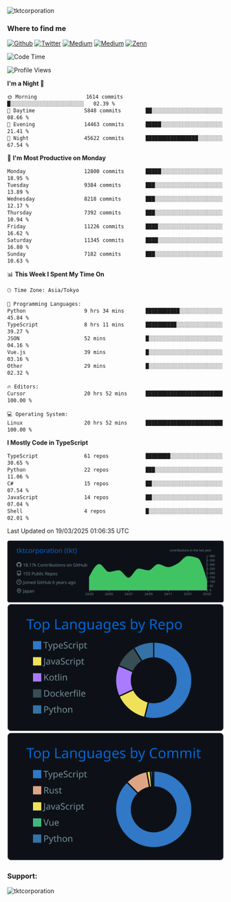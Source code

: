 <p align="left"> <img src="https://komarev.com/ghpvc/?username=tktcorporation&label=Profile%20views&color=0e75b6&style=flat" alt="tktcorporation" /> </p>

<h3>Where to find me</h3>
<p>
<a href="https://github.com/tktcorporation" target="_blank"><img alt="Github" src="https://img.shields.io/badge/GitHub-%2312100E.svg?&style=for-the-badge&logo=Github&logoColor=white" /></a>
<a href="https://twitter.com/tktcorporation" target="_blank"><img alt="Twitter" src="https://img.shields.io/badge/twitter-%231DA1F2.svg?&style=for-the-badge&logo=twitter&logoColor=white" /></a>
<a href="https://www.linkedin.com/in/tktcorporation" target="_blank"><img alt="Medium" src="https://img.shields.io/badge/linkdin-0a66c2.svg?&style=for-the-badge&logo=linkedin&logoColor=white" /></a>
<a href="https://qiita.com/tktcorporation" target="_blank"><img alt="Medium" src="https://img.shields.io/badge/qiita-55C500.svg?&style=for-the-badge&logo=qiita&logoColor=white" /></a>
<a href="https://zenn.dev/tktcorporation" target="_blank"><img alt="Zenn" src="https://img.shields.io/badge/Zenn-3EA8FF.svg?&style=for-the-badge&logo=Zenn&logoColor=white" /></a>
</p>
  
<!--START_SECTION:waka-->
![Code Time](http://img.shields.io/badge/Code%20Time-2%2C236%20hrs%2039%20mins-blue)

![Profile Views](http://img.shields.io/badge/Profile%20Views-1-blue)

**I'm a Night 🦉** 

```text
🌞 Morning                1614 commits        █░░░░░░░░░░░░░░░░░░░░░░░░   02.39 % 
🌆 Daytime                5848 commits        ██░░░░░░░░░░░░░░░░░░░░░░░   08.66 % 
🌃 Evening                14463 commits       █████░░░░░░░░░░░░░░░░░░░░   21.41 % 
🌙 Night                  45622 commits       █████████████████░░░░░░░░   67.54 % 
```
📅 **I'm Most Productive on Monday** 

```text
Monday                   12800 commits       █████░░░░░░░░░░░░░░░░░░░░   18.95 % 
Tuesday                  9384 commits        ███░░░░░░░░░░░░░░░░░░░░░░   13.89 % 
Wednesday                8218 commits        ███░░░░░░░░░░░░░░░░░░░░░░   12.17 % 
Thursday                 7392 commits        ███░░░░░░░░░░░░░░░░░░░░░░   10.94 % 
Friday                   11226 commits       ████░░░░░░░░░░░░░░░░░░░░░   16.62 % 
Saturday                 11345 commits       ████░░░░░░░░░░░░░░░░░░░░░   16.80 % 
Sunday                   7182 commits        ███░░░░░░░░░░░░░░░░░░░░░░   10.63 % 
```


📊 **This Week I Spent My Time On** 

```text
🕑︎ Time Zone: Asia/Tokyo

💬 Programming Languages: 
Python                   9 hrs 34 mins       ███████████░░░░░░░░░░░░░░   45.84 % 
TypeScript               8 hrs 11 mins       ██████████░░░░░░░░░░░░░░░   39.27 % 
JSON                     52 mins             █░░░░░░░░░░░░░░░░░░░░░░░░   04.16 % 
Vue.js                   39 mins             █░░░░░░░░░░░░░░░░░░░░░░░░   03.16 % 
Other                    29 mins             █░░░░░░░░░░░░░░░░░░░░░░░░   02.32 % 

🔥 Editors: 
Cursor                   20 hrs 52 mins      █████████████████████████   100.00 % 

💻 Operating System: 
Linux                    20 hrs 52 mins      █████████████████████████   100.00 % 
```

**I Mostly Code in TypeScript** 

```text
TypeScript               61 repos            ████████░░░░░░░░░░░░░░░░░   30.65 % 
Python                   22 repos            ███░░░░░░░░░░░░░░░░░░░░░░   11.06 % 
C#                       15 repos            ██░░░░░░░░░░░░░░░░░░░░░░░   07.54 % 
JavaScript               14 repos            ██░░░░░░░░░░░░░░░░░░░░░░░   07.04 % 
Shell                    4 repos             █░░░░░░░░░░░░░░░░░░░░░░░░   02.01 % 
```




 Last Updated on 19/03/2025 01:06:35 UTC
<!--END_SECTION:waka-->

[![](https://raw.githubusercontent.com/tktcorporation/tktcorporation/master/profile-summary-card-output/github_dark/0-profile-details.svg)](https://github.com/vn7n24fzkq/github-profile-summary-cards)
[![](https://raw.githubusercontent.com/tktcorporation/tktcorporation/master/profile-summary-card-output/github_dark/1-repos-per-language.svg)](https://github.com/vn7n24fzkq/github-profile-summary-cards) [![](https://raw.githubusercontent.com/tktcorporation/tktcorporation/master/profile-summary-card-output/github_dark/2-most-commit-language.svg)](https://github.com/vn7n24fzkq/github-profile-summary-cards)

<h3 align="left">Support:</h3>
<p><a href="https://www.buymeacoffee.com/tktcorporation"> <img align="left" src="https://cdn.buymeacoffee.com/buttons/v2/default-yellow.png" height="50" width="210" alt="tktcorporation" /></a></p><br><br>
